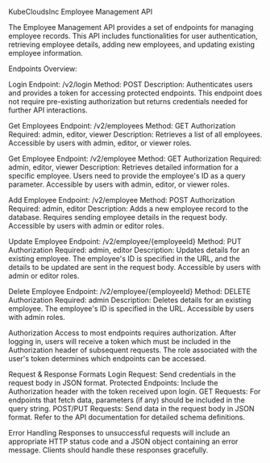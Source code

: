 KubeCloudsInc Employee Management API

The Employee Management API provides a set of endpoints for managing employee records. This API includes functionalities for user authentication, retrieving employee details, adding new employees, and updating existing employee information.

Endpoints Overview:

Login
Endpoint: /v2/login
Method: POST
Description: Authenticates users and provides a token for accessing protected endpoints. This endpoint does not require pre-existing authorization but returns credentials needed for further API interactions.

Get Employees
Endpoint: /v2/employees
Method: GET
Authorization Required: admin, editor, viewer
Description: Retrieves a list of all employees. Accessible by users with admin, editor, or viewer roles.

Get Employee
Endpoint: /v2/employee
Method: GET
Authorization Required: admin, editor, viewer
Description: Retrieves detailed information for a specific employee. Users need to provide the employee's ID as a query parameter. Accessible by users with admin, editor, or viewer roles.

Add Employee
Endpoint: /v2/employee
Method: POST
Authorization Required: admin, editor
Description: Adds a new employee record to the database. Requires sending employee details in the request body. Accessible by users with admin or editor roles.

Update Employee
Endpoint: /v2/employee/{employeeId}
Method: PUT
Authorization Required: admin, editor
Description: Updates details for an existing employee. The employee's ID is specified in the URL, and the details to be updated are sent in the request body. Accessible by users with admin or editor roles.

Delete Employee
Endpoint: /v2/employee/{employeeId}
Method: DELETE
Authorization Required: admin
Description: Deletes details for an existing employee. The employee's ID is specified in the URL. Accessible by users with admin roles.

Authorization
Access to most endpoints requires authorization. After logging in, users will receive a token which must be included in the Authorization header of subsequent requests. The role associated with the user's token determines which endpoints can be accessed.

Request & Response Formats
Login Request: Send credentials in the request body in JSON format.
Protected Endpoints: Include the Authorization header with the token received upon login.
GET Requests: For endpoints that fetch data, parameters (if any) should be included in the query string.
POST/PUT Requests: Send data in the request body in JSON format. Refer to the API documentation for detailed schema definitions.

Error Handling
Responses to unsuccessful requests will include an appropriate HTTP status code and a JSON object containing an error message. Clients should handle these responses gracefully.